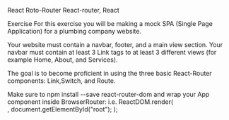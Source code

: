 React Roto-Router
 React-router, React

Exercise
For this exercise you will be making a mock SPA (Single Page Application) for a plumbing company website.

Your website must contain a navbar, footer, and a main view section. Your navbar must contain at least 3 Link tags to at least 3 different views (for example Home, About, and Services).

The goal is to become proficient in using the three basic React-Router components: Link,Switch, and Route.

Make sure to npm install --save react-router-dom and wrap your App component inside BrowserRouter:
i.e.
ReactDOM.render(  
  <BrowserRouter><App /></BrowserRouter>, 
  document.getElementById("root");
);
